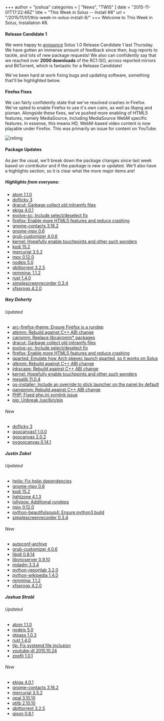 +++
author = "joshua"
categories = [
"News",
"TWIS"
]
date =  "2015-11-01T17:22:46Z"
title = "This Week in Solus -- Install #8"
url = "/2015/11/01/this-week-in-solus-install-8/"
+++ 
Welcome to This Week in Solus, Installation #8.

#### Release Candidate 1

We were happy to [announce](https://solus-project.com/2015/10/29/announcing-1-0-release-candidate-1/) Solus 1.0 Release Candidate 1 last Thursday. We have gotten an immense amount of feedback since then, bug reports to tackle, and lots of 
new package requests! We also can confidently say that we reached over **2000 downloads** of the RC1 ISO, across reported mirrors and BitTorrent, which is fantastic for a Release Candidate!

We've been hard at work fixing bugs and updating software, something that'll be highlighted below.

#### Firefox Fixes

We can fairly confidently state that we've resolved crashes in Firefox. We've opted to enable Firefox to use it's own cairo, as well as libpng and pixman. Alongside these fixes, we've pushed more enabling of HTML5 features, namely MediaSource, including 
MediaSource WebM specific features. In essense, this means HD, WebM-based video content is now playable under Firefox. This was primarily an issue for content on YouTube.

![relimg](Screenshot-from-2015-10-30-19-59-53.png)
#### Package Updates

As per the usual, we'll break down the package changes since last week based on contributor and if the package is new or updated. We'll also have a highlights section, so it is clear what the more major items are!

##### Highlights from everyone:

- [atom 1.1.0](https://git.solus-project.com/packages/atom/commit/?id=685d35dc297352782b3ad86f2022b18394bb1462)        
- [doflicky 3](https://git.solus-project.com/packages/doflicky/commit/?id=c8afcc310c2aa78def57c1ff8af5f9951ce4b77b)        
- [dracut: Garbage collect old initramfs files](https://git.solus-project.com/packages/dracut/commit/?id=1507ce6bc0a98dcc79705d7ac25a1d9f1f950028)        
- [ekiga 4.0.1](https://git.solus-project.com/packages/ekiga/commit/?id=14263203fd6ec69b0a141b0141926b44e31acd4d)        
- [evolve-sc: Include select/deselect fix](https://git.solus-project.com/packages/evolve-sc/commit/?id=34780e08eb3c8d7c914544d6cd8bacdedda57ed8)        
- [firefox: Enable more HTML5 features and reduce crashing](https://git.solus-project.com/packages/firefox/commit/?id=3353286a92a16421fb23485f3f2fd83d352d0a9f)        
- [gnome-contacts 3.16.2](https://git.solus-project.com/packages/gnome-contacts/commit/?id=f538b7d1e6705e7bb75a1b1d399de0ad46ddc419)        
- [gnome-mpv 0.6](https://git.solus-project.com/packages/gnome-mpv/commit/?id=eb25bbe520977095c7c9da802f4ce714a387cc56)        
- [grub-customizer 4.0.6](https://git.solus-project.com/packages/grub-customizer/commit/?id=ba31cc02c4573c8b548368f4076f8e9c37e0d702)        
- [kernel: Hopefully enable touchpoints and other such wonders](https://git.solus-project.com/packages/kernel/commit/?id=5db7d97193ec6b109aa5509fec6dcfe2135fb3d7)        
- [kodi 15.2](https://git.solus-project.com/packages/kodi/commit/?id=a5d73a14a5fc3fe45cc68d91e4d833abc505e67d)        
- [mercurial 3.5.2](https://git.solus-project.com/packages/mercurial/commit/?id=f44692e6c88880f31ec541be94e94bce538f4919)        
- [mpv 0.12.0](https://git.solus-project.com/packages/mpv/commit/?id=78330435e12cde24eb0a2687ee15a8cb2d8561fe)        
- [nodejs 5.0](https://git.solus-project.com/packages/nodejs/commit/?id=dc47b73e512ded99562e1ab1a9280d5f0a766e3e)        
- [qbittorrent 3.2.5](https://git.solus-project.com/packages/qbittorrent/commit/?id=4a8a057d8b3f250495e7434474976cc8f17c01b4)        
- [remmina: 1.1.2](https://git.solus-project.com/packages/remmina/commit/?id=287d577e9f32cab0bb5d9ed3c13836168567011e)        
- [rust 1.4.0](https://git.solus-project.com/packages/rust/commit/?id=ecb75b4d036901767baaf860eebad48c64b38bc8)        
- [simplescreenrecorder 0.3.4](https://git.solus-project.com/packages/simplescreenrecorder/commit/?id=fe7dc17ac450e0bc5ef90d8eb855973e31b58d9c)        
- [xfsprogs 4.2.0](https://git.solus-project.com/packages/xfsprogs/commit/?id=7eee05dbe4f6fce87dafa4c73c2797e20b56ffd4)

##### Ikey Doherty

###### Updated

- [arc-firefox-theme: Ensure Firefox is a rundep](https://git.solus-project.com/packages/arc-firefox-theme/commit/?id=8feb80a4c27142fd4781b679d8a415e5410b268e)        
- [atkmm: Rebuild against C++ ABI change](https://git.solus-project.com/packages/atkmm/commit/?id=2b60dc244942349e1e03f1aba9b14cc1662913d5)        
- [cairomm: Replace libcairomm* packages](https://git.solus-project.com/packages/cairomm/commit/?id=80d851ce0e3556940ff2048143ead7a61d1b67eb)        
- [dracut: Garbage collect old initramfs files](https://git.solus-project.com/packages/dracut/commit/?id=1507ce6bc0a98dcc79705d7ac25a1d9f1f950028)        
- [evolve-sc: Include select/deselect fix](https://git.solus-project.com/packages/evolve-sc/commit/?id=34780e08eb3c8d7c914544d6cd8bacdedda57ed8)        
- [firefox: Enable more HTML5 features and reduce crashing](https://git.solus-project.com/packages/firefox/commit/?id=3353286a92a16421fb23485f3f2fd83d352d0a9f)        
- [gparted: Emulate how Arch pkexec launch gparted, so it works on Solus](https://git.solus-project.com/packages/gparted/commit/?id=2c3f1ff05479239c8a29537798639a07fd503852)        
- [gtkmm: Rebuild against C++ ABI change](https://git.solus-project.com/packages/gtk2mm/commit/?id=b8c175def4003973beb100e3baf3582f119d3d63)        
- [inkscape: Rebuild against C++ ABI change](https://git.solus-project.com/packages/inkscape/commit/?id=e8b4e73f3ff4ec7340babba335d7d9a1c18622e3)        
- [kernel: Hopefully enable touchpoints and other such wonders](https://git.solus-project.com/packages/kernel/commit/?id=5db7d97193ec6b109aa5509fec6dcfe2135fb3d7)        
- [mesalib 11.0.4](https://git.solus-project.com/packages/mesalib/commit/?id=f54aaf229f287639e21456de70b55a285ca54c78)        
- [os-installer: Include an override to stick launcher on the panel by default](https://git.solus-project.com/packages/os-installer/commit/?id=7849060fdfcabb2f16d0d11e1f48595c497ea98a)        
- [pangomm: Rebuild against C++ ABI change](https://git.solus-project.com/packages/pangomm/commit/?id=1aaf2ba8d3587e02b1356988ab230921d6d109dd)        
- [PHP: Fixed php.ini symlink issue](https://git.solus-project.com/packages/php/commit/?id=4b86f4ecde4158d6a19807b423c3aaec34afc5ef)        
- [pip: Unbreak /usr/bin/pip](https://git.solus-project.com/packages/pip/commit/?id=9c1060ebad742a2d29a733ce9342d205561977a5)

 ######  New

- [doflicky 3](https://git.solus-project.com/packages/doflicky/commit/?id=c8afcc310c2aa78def57c1ff8af5f9951ce4b77b)        
- [goocanvas1 1.0.0](https://git.solus-project.com/packages/goocanvas1/commit/?id=c9b654de383f9e8a988adac92c11a03cfdd6d531)        
- [goocanvas 2.0.2](https://git.solus-project.com/packages/goocanvas/commit/?id=51710c70c42b63e9e8558ef7f9bd3aa6a0994e21)        
- [pygoocanvas 0.14.1](https://git.solus-project.com/packages/pygoocanvas/commit/?id=2802e9f6eeec5dd45e47943a8711e7a1c97ebdd0)

 ##### Justin Zobel

 ###### Updated

- [hplip: Fix hplip dependencies](https://git.solus-project.com/packages/hplip/commit/?id=8a6abd870e1455e77f3b31be4096bf5ef2ca7e55)        
- [gnome-mpv 0.6](https://git.solus-project.com/packages/gnome-mpv/commit/?id=eb25bbe520977095c7c9da802f4ce714a387cc56)        
- [kodi 15.2](https://git.solus-project.com/packages/kodi/commit/?id=a5d73a14a5fc3fe45cc68d91e4d833abc505e67d)        
- [lightzone 4.1.3](https://git.solus-project.com/packages/lightzone/commit/?id=b64ddec5ea7ae5e60bec8abb8f74af57e9190a14)        
- [lollypop: Additional rundeps](https://git.solus-project.com/packages/lollypop/commit/?id=906fade1df3f6ae63d86d8294bb429d6254cc4ad)        
- [mpv 0.12.0](https://git.solus-project.com/packages/mpv/commit/?id=78330435e12cde24eb0a2687ee15a8cb2d8561fe)        
- [python-beautifulsoup4: Ensure python3 build](https://git.solus-project.com/packages/python-beautifulsoup4/commit/?id=899a05af8e06421a0d68c4097ab702a6f54b9c0d)        
- [simplescreenrecorder 0.3.4](https://git.solus-project.com/packages/simplescreenrecorder/commit/?id=fe7dc17ac450e0bc5ef90d8eb855973e31b58d9c)

 ###### New

- [autoconf-archive](https://git.solus-project.com/packages/autoconf-archive/commit/?id=16d769fee8b56ca7ccd3a2a46674c4af4bc4039b)        
- [grub-customizer 4.0.6](https://git.solus-project.com/packages/grub-customizer/commit/?id=ba31cc02c4573c8b548368f4076f8e9c37e0d702)        
- [libidl 0.8.14](https://git.solus-project.com/packages/libidl/commit/?id=1ac408fd76d14c1ff7e3466edde46fcbee6fa35a)        
- [libvncserver 0.9.10](https://git.solus-project.com/packages/libvncserver/commit/?id=ae8ecec1382c74392b7eaca77af86561d34bbfec)        
- [mdadm 3.3.4](https://git.solus-project.com/packages/mdadm/commit/?id=92e456e1e8d42628b835fa959a77ab0de38f3e64)        
- [python-reportlab 3.2.0](https://git.solus-project.com/packages/python-reportlab/commit/?id=d82854abaf04ecd412f29be93f2386a5ba47ad5f)        
- [python-wikipedia 1.4.0](https://git.solus-project.com/packages/python-wikipedia/commit/?id=8b20af2fd6e74071f54e844bb8db4fe6de49047c)        
- [remmina: 1.1.2](https://git.solus-project.com/packages/remmina/commit/?id=287d577e9f32cab0bb5d9ed3c13836168567011e)        
- [xfsprogs 4.2.0](https://git.solus-project.com/packages/xfsprogs/commit/?id=7eee05dbe4f6fce87dafa4c73c2797e20b56ffd4)

 ##### Joshua Strobl

 ###### Updated

- [atom 1.1.0](https://git.solus-project.com/packages/atom/commit/?id=685d35dc297352782b3ad86f2022b18394bb1462)        
- [nodejs 5.0](https://git.solus-project.com/packages/nodejs/commit/?id=dc47b73e512ded99562e1ab1a9280d5f0a766e3e)        
- [qtpass 1.0.3](https://git.solus-project.com/packages/qtpass/commit/?id=d2b273d276d6bf7be2f86e364f8958f432eabc7b)        
- [rust 1.4.0](https://git.solus-project.com/packages/rust/commit/?id=ecb75b4d036901767baaf860eebad48c64b38bc8)        
- [tlp: Fix systemd file inclusion](https://git.solus-project.com/packages/tlp/commit/?id=09e06bc53aab9c9cb063b726077847892aa43b61)        
- [youtube-dl 2015.10.24](https://git.solus-project.com/packages/youtube-dl/commit/?id=b0094436b5f058e780326534eb0e29c3f7dce96c)        
- [zopfli 1.0.1](https://git.solus-project.com/packages/zopfli/commit/?id=d8aea6006fcd9d4ab6756eef51c0749cc307484f)

 ###### New

- [ekiga 4.0.1](https://git.solus-project.com/packages/ekiga/commit/?id=14263203fd6ec69b0a141b0141926b44e31acd4d)        
- [gnome-contacts 3.16.2](https://git.solus-project.com/packages/gnome-contacts/commit/?id=f538b7d1e6705e7bb75a1b1d399de0ad46ddc419)        
- [mercurial 3.5.2](https://git.solus-project.com/packages/mercurial/commit/?id=f44692e6c88880f31ec541be94e94bce538f4919)        
- [opal 3.10.10](https://git.solus-project.com/packages/opal/commit/?id=694888652a6d09f0c0b535139406b546a6224381)        
- [ptlib 2.10.10](https://git.solus-project.com/packages/ptlib/commit/?id=7bb53f4c23054a37b8240a2050d0d255d3e288dd)        
- [qbittorrent 3.2.5](https://git.solus-project.com/packages/qbittorrent/commit/?id=4a8a057d8b3f250495e7434474976cc8f17c01b4)        
- [qjson 0.8.1](https://git.solus-project.com/packages/qjson/commit/?id=9b5591c8b06dac7418c0b546a4ea11c48166c229)